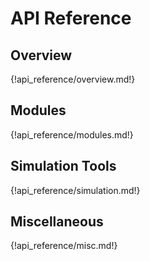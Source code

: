 # API Reference

## Overview
{!api_reference/overview.md!}

## Modules
{!api_reference/modules.md!}

## Simulation Tools
{!api_reference/simulation.md!}

## Miscellaneous
{!api_reference/misc.md!}